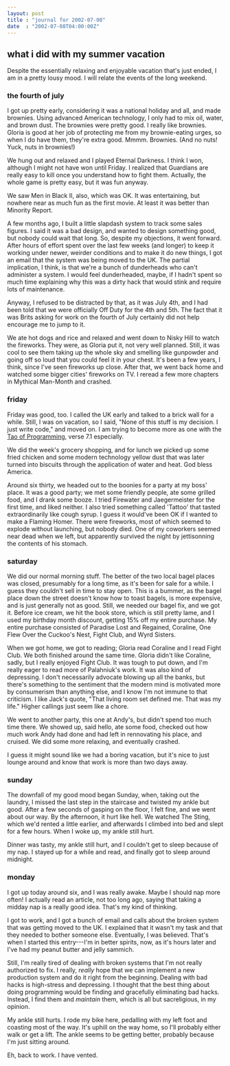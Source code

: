 ```yaml
---
layout: post
title : "journal for 2002-07-08"
date  : "2002-07-08T04:00:00Z"
---
```


## what i did with my summer vacation

Despite the essentially relaxing and enjoyable vacation that's just ended, I am in a pretty lousy mood.  I will relate the events of the long weekend.

### the fourth of july

I got up pretty early, considering it was a national holiday and all, and made brownies.  Using advanced American technology, I only had to mix oil, water, and brown dust.  The brownies were pretty good.  I really like brownies. Gloria is good at her job of protecting me from my brownie-eating urges, so when I do have them, they're extra good.  Mmmm.  Brownies.  (And no nuts! Yuck, nuts in brownies!)

We hung out and relaxed and I played Eternal Darkness.  I think I won, although I might not have won until Friday.  I realized that Guardians are really easy to kill once you understand how to fight them.  Actually, the whole game is pretty easy, but it was fun anyway.

We saw Men in Black II, also, which was OK.  It was entertaining, but nowhere near as much fun as the first movie.  At least it was better than Minority Report.

A few months ago, I built a little slapdash system to track some sales figures. I said it was a bad design, and wanted to design something good, but nobody could wait that long.  So, despite my objections, it went forward.  After hours of effort spent over the last few weeks (and longer) to keep it working under newer, weirder conditions and to make it do new things, I got an email that the system was being moved to the UK.  The partial implication, I think, is that we're a bunch of dunderheads who can't administer a system.  I would feel dunderheaded, maybe, if I hadn't spent so much time explaining why this was a dirty hack that would stink and require lots of maintenance.

Anyway, I refused to be distracted by that, as it was July 4th, and I had been told that we were officially Off Duty for the 4th and 5th.  The fact that it was Brits asking for work on the fourth of July certainly did not help encourage me to jump to it.

We ate hot dogs and rice and relaxed and went down to Nisky Hill to watch the fireworks.  They were, as Gloria put it, not very well planned.  Still, it was cool to see them taking up the whole sky and smelling like gunpowder and going off so loud that you could feel it in your chest.  It's been a few years, I think, since I've seen fireworks up close.  After that, we went back home and watched some bigger cities' fireworks on TV.  I reread a few more chapters in Mythical Man-Month and crashed.

### friday

Friday was good, too.  I called the UK early and talked to a brick wall for a while.  Still, I was on vacation, so I said, "None of this stuff is my decision.  I just write code," and moved on.  I am trying to become more as one with the <a href='/tao/'>Tao of Programming</a>, verse 7.1 especially.

We did the week's grocery shopping, and for lunch we picked up some fried chicken and some modern technology yellow dust that was later turned into biscuits through the application of water and heat.  God bless America.

Around six thirty, we headed out to the boonies for a party at my boss' place. It was a good party;  we met some friendly people, ate some grilled food, and I drank some booze.  I tried Firewater and Jaegermeister for the first time, and liked neither.  I also tried something called 'Tattoo' that tasted extraordinarily like cough syrup.  I guess it would've been OK if I wanted to make a Flaming Homer.  There were fireworks, most of which seemed to explode without launching, but nobody died.  One of my coworkers seemed near dead when we left, but apparently survived the night by jettisonning the contents of his stomach.

### saturday

We did our normal morning stuff.  The better of the two local bagel places was closed, presumably for a long time, as it's been for sale for a while.  I guess they couldn't sell in time to stay open.  This is a bummer, as the bagel place down the street doesn't know how to toast bagels, is more expensive, and is just generally not as good.  Still, we needed our bagel fix, and we got it. Before ice cream, we hit the book store, which is still pretty lame, and I used my birthday month discount, getting 15% off my entire purchase.  My entire purchase consisted of Paradise Lost and Regained, Coraline, One Flew Over the Cuckoo's Nest, Fight Club, and Wyrd Sisters.  

When we got home, we got to reading; Gloria read Coraline and I read Fight Club.  We both finished around the same time.  Gloria didn't like Coraline, sadly, but I really enjoyed Fight Club.  It was tough to put down, and I'm really eager to read more of Palahniuk's work.  It was also kind of depressing. I don't necessarily advocate blowing up all the banks, but there's something to the sentiment that the modern mind is motivated more by consumerism than anything else, and I know I'm not immune to that criticism.  I like Jack's quote, "That living room set defined me.  That was my life."  Higher callings just seem like a chore.

We went to another party, this one at Andy's, but didn't spend too much time there.  We showed up, said hello, ate some food, checked out how much work Andy had done and had left in rennovating his place, and cruised.  We did some more relaxing, and eventually crashed.

I guess it might sound like we had a boring vacation, but it's nice to just lounge around and know that work is more than two days away.

### sunday

The downfall of my good mood began Sunday, when, taking out the laundry, I missed the last step in the staircase and twisted my ankle but good.  After a few seconds of gasping on the floor, I felt fine, and we went about our way. By the afternoon, it hurt like hell.  We watched The Sting, which we'd rented a little earlier, and afterwards I climbed into bed and slept for a few hours. When I woke up, my ankle still hurt.

Dinner was tasty, my ankle still hurt, and I couldn't get to sleep because of my nap.  I stayed up for a while and read, and finally got to sleep around midnight.

### monday

I got up today around six, and I was really awake.  Maybe I should nap more often!  I actually read an article, not too long ago, saying that taking a midday nap is a really good idea.  That's my kind of thinking.

I got to work, and I got a bunch of email and calls about the broken system that was getting moved to the UK.  I explained that it wasn't my task and that they needed to bother someone else.  Eventually, I was believed.  That's when I started this entry---I'm in better spirits, now, as it's hours later and I've had my peanut butter and jelly sammich. 

Still, I'm really tired of dealing with broken systems that I'm not really authorized to fix.  I really, <em>really</em> hope that we can implement a new production system and do it right from the beginning.  Dealing with bad hacks is high-stress and depressing.  I thought that the best thing about doing programming would be finding and gracefully eliminating bad hacks.  Instead, I find them and <em>maintain</em> them, which is all but sacreligious, in my opinion.

My ankle still hurts.  I rode my bike here, pedalling with my left foot and coasting most of the way.  It's uphill on the way home, so I'll probably either walk or get a lift.  The ankle seems to be getting better, probably because I'm just sitting around.

Eh, back to work.  I have vented.

